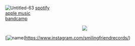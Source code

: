 ![Untitled-63](https://github.com/stevedave4lyfe/stevedave4lyfe.github.io/assets/146142867/3d494d80-652a-44da-884c-905384e88d9a)
[spotify](https://open.spotify.com/artist/1nqSO9rSzslDUzkdmts45p)\
[apple music](https://music.apple.com/ca/artist/stevedave/1449380033)\
[bandcamp](https://stevedave.bandcamp.com/)
<p></p>
<p></p>
<p></p>
<p></p>
<p align="center">
  <img src="https://github.com/stevedave4lyfe/stevedave4lyfe.github.io/assets/146142867/ae09f093-61c6-41e8-8910-7027c1bc227f"/>
</p>


[![name](https://github.com/stevedave4lyfe/stevedave4lyfe.github.io/assets/146142867/ae09f093-61c6-41e8-8910-7027c1bc227f)(https://www.instagram.com/smilingfriendrecords/)

